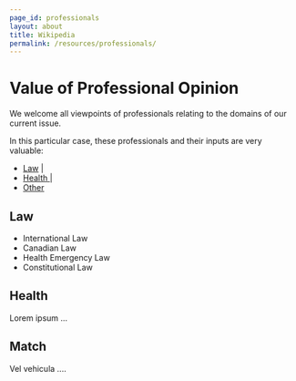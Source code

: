```yaml
---
page_id: professionals
layout: about
title: Wikipedia
permalink: /resources/professionals/
---
```


# Value of Professional Opinion

We welcome all viewpoints of professionals relating to the domains of our current issue.

In this particular case, these professionals and their inputs are very valuable:


<ul id="profileTabs" class="nav nav-tabs">
    <li class="active"><a href="#law" data-toggle="tab">Law</a> | </li>
    <li><a href="#health" data-toggle="tab"> Health </a>|</li>
    <li><a href="#other" data-toggle="tab"> Other </a></li>
</ul>
  <div class="tab-content">
<div role="tabpanel" class="tab-pane active" id="law">
    <h2>Law</h2>
<ul>
    <li>International Law</li>
    <li>Canadian Law</li>
    <li>Health Emergency Law</li>
    <li>Constitutional Law</li>
</ul>
</div>

<div role="tabpanel" class="tab-pane" id="health">
    <h2>Health</h2>
    <p>Lorem ipsum ...</p></div>

<div role="tabpanel" class="tab-pane" id="other">
    <h2>Match</h2>
    <p>Vel vehicula ....</p>
</div>
</div>
